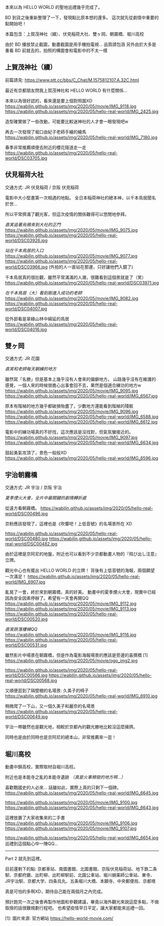 本來以為 HELLO WORLD 的聖地巡禮幾乎完成了。

BD 到貨之後重新整理了一下，發現點比原本想的還多。
這次就先從劇情中重要的點開始吧！

本篇包含：上賀茂神社（續）、伏見稲荷大社、雙ヶ岡、朝霧橋、堀川高校


由於 BD 播放禁止截圖，動畫截圖是用手機拍電視... 品質請包涵
另外由於大多是重看 BD 前就去的，拍照的構圖會和電影中的不太一樣

## 上賀茂神社（續）
前篇請見: https://www.ptt.cc/bbs/C_Chat/M.1575812107.A.32C.html

最近有京都朋友問我上賀茂神社和 HELLO WORLD 有什麼關係...

本來以為很好認的，看來還是要上個對照圖XD
https://wabilin.github.io/assets/img/2020/05/movie/IMG_9118.jpg
https://wabilin.github.io/assets/img/2020/05/hello-real-world/IMG_2425.jpg

造型確實做了一些改動，可能要比較迷神社的人才會一眼發現吧w

再去一次發現了堀口由紀子老師手繪的繪馬
https://wabilin.github.io/assets/img/2020/05/hello-real-world/IMG_7180.jpg

春季非常推薦順便去附近的櫻花隧道走一走
https://wabilin.github.io/assets/img/2020/05/hello-real-world/DSC03705.jpg


## 伏見稲荷大社
交通方式: JR 伏見稲荷 / 京阪 伏見稲荷

電影中大小堅書第一次相遇的地點。
全日本稲荷神社的總本神，以千本鳥居聞名於世...

所以平常擠滿了觀光客，但這次疫情的關係難得可以悠閒地參拜。

*直実追著烏鴉來到大社的正門*
https://wabilin.github.io/assets/img/2020/05/movie/IMG_9075.jpg
https://wabilin.github.io/assets/img/2020/05/hello-real-world/DSC03926.jpg

*站在千本鳥居的入口*
https://wabilin.github.io/assets/img/2020/05/movie/IMG_9077.jpg
https://wabilin.github.io/assets/img/2020/05/hello-real-world/DSC03966.jpg
(外拍的人一直站在那邊，只好讓他們入鏡了)


千本鳥居真的很壯觀，雖然平常滿滿的人潮，很難看到這個景就是了（笑）
https://wabilin.github.io/assets/img/2020/05/hello-real-world/DSC03971.jpg

*在千本鳥居（大）看到剛進入成功的老師*
https://wabilin.github.io/assets/img/2020/05/movie/IMG_9082.jpg
https://wabilin.github.io/assets/img/2020/05/hello-real-world/DSC04007.jpg

從外部看是翠綠山林中綿延的鳥居
https://wabilin.github.io/assets/img/2020/05/hello-real-world/DSC04016.jpg

## 雙ヶ岡
交通方式: JR 花園

*直実和老師每天朝練的地方*

雖然寫「名勝」但是基本上幾乎沒有人會來的偏僻地方。
山路幾乎沒有在維護的感覺，一個人來的時候很擔心出事會回不去，果然是個適合練功的地方w
https://wabilin.github.io/assets/img/2020/05/movie/IMG_9095.jpg
https://wabilin.github.io/assets/img/2020/05/hello-real-world/IMG_6567.jpg

原本有階梯的地方幾乎都破損殆盡了，少數地方還能看到階梯的殘骸
https://wabilin.github.io/assets/img/2020/05/movie/IMG_9096.jpg
https://wabilin.github.io/assets/img/2020/05/hello-real-world/IMG_6588.jpg
https://wabilin.github.io/assets/img/2020/05/hello-real-world/IMG_6612.jpg

電影中的練功場真的不好找，這次應該是沒找對，但氣氛蠻接近的。
https://wabilin.github.io/assets/img/2020/05/movie/IMG_9097.jpg
https://wabilin.github.io/assets/img/2020/05/hello-real-world/IMG_6634.jpg

鼓起勇氣攻頂了，景色一般般XD
https://wabilin.github.io/assets/img/2020/05/hello-real-world/IMG_6596.jpg

## 宇治朝霧橋
交通方式: JR 宇治 / 京阪 宇治

*夏季煙火大會，全片中最關鍵的劇情轉折處*

從遠方看朝霧橋。
https://wabilin.github.io/assets/img/2020/05/hello-real-world/DSC00496.jpg

京粉應該發現了，這裡也是《吹響吧！上低音號》的名場景所在 XD

https://wabilin.github.io/assets/img/2020/05/hello-real-world/DSC00480.jpg
https://wabilin.github.io/assets/img/2020/05/hello-real-world/DSC00482.jpg

由於這裡是京阿尼的地盤，附近也可以看到不少京都動畫人物的『飛び出し注意』立牌。

觀光中心也有擺出 HELLO WORLD 的立牌！
背後有上低音號的海報，兩個願望一次滿足！
https://wabilin.github.io/assets/img/2020/05/hello-real-world/IMG_6907.jpg

亂晃了一會，終於來到朝霧橋，真的好美。
動畫中的夏季煙火大會，現實中已經因為安全因素停辦了。希望有一天會再開QQ
https://wabilin.github.io/assets/img/2020/05/movie/IMG_9112.jpg
https://wabilin.github.io/assets/img/2020/05/movie/IMG_9113.jpg
https://wabilin.github.io/assets/img/2020/05/hello-real-world/DSC00520.jpg

*直実跌落樓梯QQ*
https://wabilin.github.io/assets/img/2020/05/movie/IMG_9116.jpg
https://wabilin.github.io/assets/img/2020/05/hello-real-world/DSC00531.jpg

雖然影片中場景在朝霧橋，但是作為電影海報場景的應該是旁邊的喜撰橋 \[1\]
https://wabilin.github.io/assets/img/2020/05/movie/ogp_img2.jpg

https://wabilin.github.io/assets/img/2020/05/hello-real-world/DSC00566.jpg
https://wabilin.github.io/assets/img/2020/05/hello-real-world/DSC00568.jpg

又順便逛到了隔壁棚的名場景: 久美子的椅子
https://wabilin.github.io/assets/img/2020/05/hello-real-world/IMG_6910.jpg

稍微爬了一下山，又一個久美子和麗奈的名場景
https://wabilin.github.io/assets/img/2020/05/hello-real-world/DSC00649.jpg

宇治一帶雖然也是觀光地，相較於京都內的觀光勝地比較沒這麼擁擠。

同時也是由於同時也是京阿尼的總本山，非常推薦來一逛！

## 堀川高校
動畫中錦高校，實際取材自堀川高校。

附近也是本能寺之亂的本能寺遺跡 *（真是火事頻發的地方啊...）*

喜歡戰國史的人必來... 話雖如此，實際上真的只剩下一個碑。
https://wabilin.github.io/assets/img/2020/05/hello-real-world/IMG_6645.jpg

https://wabilin.github.io/assets/img/2020/05/movie/IMG_9100.jpg
https://wabilin.github.io/assets/img/2020/05/hello-real-world/IMG_6643.jpg

這裡放置了大家收集來的二手書
https://wabilin.github.io/assets/img/2020/05/movie/IMG_9106.jpg
https://wabilin.github.io/assets/img/2020/05/movie/IMG_9107.jpg

https://wabilin.github.io/assets/img/2020/05/hello-real-world/IMG_6654.jpg
巡禮到這個點心中一陣QQ...

----
Part 2 就先到這裡。

目前還剩下的點:
京都車站、南圖書館、北圖書館、京阪伏見稲荷站、地下鉄二条駅、京都府廳、出町柳、出町柳駅前、北園公車站、堀川蛸薬師公車站、東寺、JR宇治駅、京都大学、四条烏丸、五条堀川大橋、本願寺、中央郵便局、京都塔

真是可怕的多啊XD，期待自己能在兩個月之內完成。

預計跑完一次之後會再製作地圖和參觀建議，畢竟以海外觀光來說這麼多點，不做取捨的話很難規劃行程吧。
也希望疫情早日平定，讓大家都能來巡禮一回。

\[1\]: 圖片來源: 官方網站 https://hello-world-movie.com/
